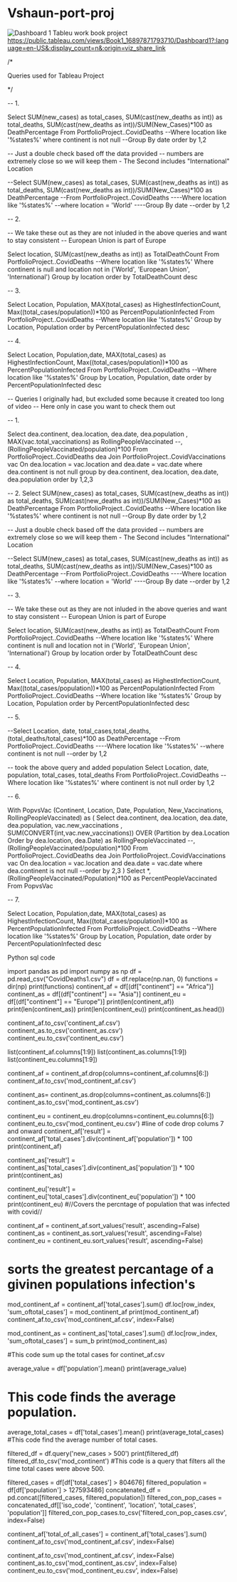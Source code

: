 # Vshaun-port-proj

![Dashboard 1](https://github.com/astromagenta/Vshaun-port-proj/assets/121637148/69b72ada-9865-4e7f-b351-83ad969f481d)
Tableu work book project https://public.tableau.com/views/Book1_16897871793710/Dashboard1?:language=en-US&:display_count=n&:origin=viz_share_link

/*

Queries used for Tableau Project

*/



-- 1. 

Select SUM(new_cases) as total_cases, SUM(cast(new_deaths as int)) as total_deaths, SUM(cast(new_deaths as int))/SUM(New_Cases)*100 as DeathPercentage
From PortfolioProject..CovidDeaths
--Where location like '%states%'
where continent is not null 
--Group By date
order by 1,2

-- Just a double check based off the data provided
-- numbers are extremely close so we will keep them - The Second includes "International"  Location


--Select SUM(new_cases) as total_cases, SUM(cast(new_deaths as int)) as total_deaths, SUM(cast(new_deaths as int))/SUM(New_Cases)*100 as DeathPercentage
--From PortfolioProject..CovidDeaths
----Where location like '%states%'
--where location = 'World'
----Group By date
--order by 1,2


-- 2. 

-- We take these out as they are not inluded in the above queries and want to stay consistent
-- European Union is part of Europe

Select location, SUM(cast(new_deaths as int)) as TotalDeathCount
From PortfolioProject..CovidDeaths
--Where location like '%states%'
Where continent is null 
and location not in ('World', 'European Union', 'International')
Group by location
order by TotalDeathCount desc


-- 3.

Select Location, Population, MAX(total_cases) as HighestInfectionCount,  Max((total_cases/population))*100 as PercentPopulationInfected
From PortfolioProject..CovidDeaths
--Where location like '%states%'
Group by Location, Population
order by PercentPopulationInfected desc


-- 4.


Select Location, Population,date, MAX(total_cases) as HighestInfectionCount,  Max((total_cases/population))*100 as PercentPopulationInfected
From PortfolioProject..CovidDeaths
--Where location like '%states%'
Group by Location, Population, date
order by PercentPopulationInfected desc












-- Queries I originally had, but excluded some because it created too long of video
-- Here only in case you want to check them out


-- 1.

Select dea.continent, dea.location, dea.date, dea.population
, MAX(vac.total_vaccinations) as RollingPeopleVaccinated
--, (RollingPeopleVaccinated/population)*100
From PortfolioProject..CovidDeaths dea
Join PortfolioProject..CovidVaccinations vac
	On dea.location = vac.location
	and dea.date = vac.date
where dea.continent is not null 
group by dea.continent, dea.location, dea.date, dea.population
order by 1,2,3




-- 2.
Select SUM(new_cases) as total_cases, SUM(cast(new_deaths as int)) as total_deaths, SUM(cast(new_deaths as int))/SUM(New_Cases)*100 as DeathPercentage
From PortfolioProject..CovidDeaths
--Where location like '%states%'
where continent is not null 
--Group By date
order by 1,2


-- Just a double check based off the data provided
-- numbers are extremely close so we will keep them - The Second includes "International"  Location


--Select SUM(new_cases) as total_cases, SUM(cast(new_deaths as int)) as total_deaths, SUM(cast(new_deaths as int))/SUM(New_Cases)*100 as DeathPercentage
--From PortfolioProject..CovidDeaths
----Where location like '%states%'
--where location = 'World'
----Group By date
--order by 1,2


-- 3.

-- We take these out as they are not inluded in the above queries and want to stay consistent
-- European Union is part of Europe

Select location, SUM(cast(new_deaths as int)) as TotalDeathCount
From PortfolioProject..CovidDeaths
--Where location like '%states%'
Where continent is null 
and location not in ('World', 'European Union', 'International')
Group by location
order by TotalDeathCount desc



-- 4.

Select Location, Population, MAX(total_cases) as HighestInfectionCount,  Max((total_cases/population))*100 as PercentPopulationInfected
From PortfolioProject..CovidDeaths
--Where location like '%states%'
Group by Location, Population
order by PercentPopulationInfected desc



-- 5.

--Select Location, date, total_cases,total_deaths, (total_deaths/total_cases)*100 as DeathPercentage
--From PortfolioProject..CovidDeaths
----Where location like '%states%'
--where continent is not null 
--order by 1,2

-- took the above query and added population
Select Location, date, population, total_cases, total_deaths
From PortfolioProject..CovidDeaths
--Where location like '%states%'
where continent is not null 
order by 1,2


-- 6. 


With PopvsVac (Continent, Location, Date, Population, New_Vaccinations, RollingPeopleVaccinated)
as
(
Select dea.continent, dea.location, dea.date, dea.population, vac.new_vaccinations
, SUM(CONVERT(int,vac.new_vaccinations)) OVER (Partition by dea.Location Order by dea.location, dea.Date) as RollingPeopleVaccinated
--, (RollingPeopleVaccinated/population)*100
From PortfolioProject..CovidDeaths dea
Join PortfolioProject..CovidVaccinations vac
	On dea.location = vac.location
	and dea.date = vac.date
where dea.continent is not null 
--order by 2,3
)
Select *, (RollingPeopleVaccinated/Population)*100 as PercentPeopleVaccinated
From PopvsVac


-- 7. 

Select Location, Population,date, MAX(total_cases) as HighestInfectionCount,  Max((total_cases/population))*100 as PercentPopulationInfected
From PortfolioProject..CovidDeaths
--Where location like '%states%'
Group by Location, Population, date
order by PercentPopulationInfected desc



Python sql code

import pandas as pd
import numpy as np
df = pd.read_csv("CovidDeaths1.csv")
df = df.replace(np.nan, 0)
functions = dir(np)
print(functions)
continent_af = df[(df["continent"] == "Africa")]
continent_as = df[(df["continent"] == "Asia")]
continent_eu = df[(df["continent"] == "Europe")]
print(len(continent_af))
print(len(continent_as))
print(len(continent_eu))
print(continent_as.head())

continent_af.to_csv('continent_af.csv')
continent_as.to_csv('continent_as.csv')
continent_eu.to_csv('continent_eu.csv')


list(continent_af.columns[1:9])
list(continent_as.columns[1:9])
list(continent_eu.columns[1:9])


continent_af = continent_af.drop(columns=continent_af.columns[6:])
continent_af.to_csv('mod_continent_af.csv')

continent_as= continent_as.drop(columns=continent_as.columns[6:])
continent_as.to_csv('mod_continent_as.csv')

continent_eu = continent_eu.drop(columns=continent_eu.columns[6:])
continent_eu.to_csv('mod_continent_eu.csv')
#line of code drop colums 7 and onward 
continent_af['result'] = continent_af['total_cases'].div(continent_af['population']) * 100
print(continent_af)

continent_as['result'] = continent_as['total_cases'].div(continent_as['population']) * 100
print(continent_as)

continent_eu['result'] = continent_eu['total_cases'].div(continent_eu['population']) * 100
print(continent_eu)
#//Covers the percntage of population that was infected with covid//


continent_af = continent_af.sort_values('result', ascending=False)
continent_as = continent_as.sort_values('result', ascending=False)
continent_eu = continent_eu.sort_values('result', ascending=False)
# sorts the greatest percantage of a givinen populations infection's 

mod_continent_af = continent_af['total_cases'].sum()
df.loc[row_index, 'sum_oftotal_cases'] = mod_continent_af
print(mod_continent_af)
continent_af.to_csv('mod_continent_af.csv', index=False)

mod_continent_as = continent_as['total_cases'].sum()
df.loc[row_index, 'sum_oftotal_cases'] = sum_b
print(mod_continent_as)

#This code sum up the total cases for continet_af.csv

average_value = df['population'].mean()
print(average_value)
# This code finds the average population.

average_total_cases = df['total_cases'].mean()
print(average_total_cases)
#This code find the average number of total cases. 


filtered_df = df.query('new_cases > 500')
print(filtered_df)
filtered_df.to_csv('mod_continent')
#This code is a query that filters all the time total cases were above 500. 


filtered_cases = df[df['total_cases'] > 804676]
filtered_population = df[df['population'] > 127593486]
concatenated_df = pd.concat([filtered_cases, filtered_population])
filtered_con_pop_cases = concatenated_df[['iso_code', 'continent', 'location', 'total_cases', 'population']]
filtered_con_pop_cases.to_csv('filtered_con_pop_cases.csv', index=False)

continent_af['total_of_all_cases'] = continent_af['total_cases'].sum()
continent_af.to_csv('mod_continent_af.csv', index=False)



continent_af.to_csv('mod_continent_af.csv', index=False)
continent_as.to_csv('mod_continent_as.csv', index=False)
continent_eu.to_csv('mod_continent_eu.csv', index=False)


